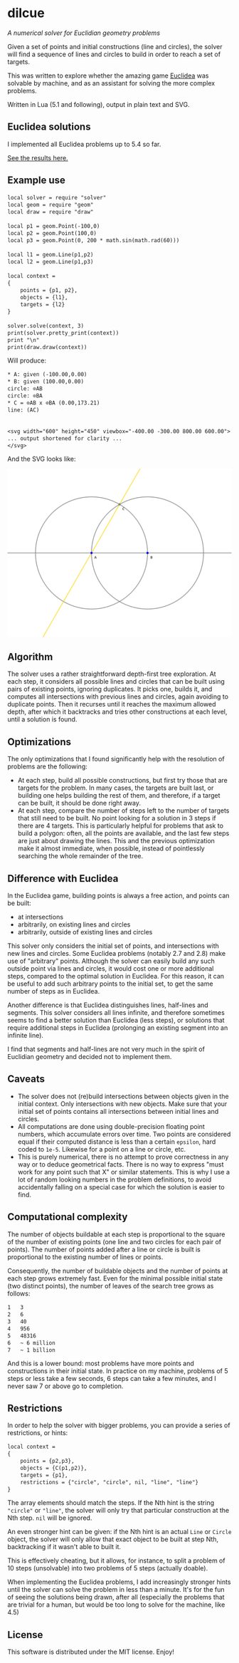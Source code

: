 # dilcue

*A numerical solver for Euclidian geometry problems*

Given a set of points and initial constructions (line and circles), the solver will find a sequence of lines and circles to build in order to reach a set of targets.

This was written to explore whether the amazing game [Euclidea](https://www.euclidea.xyz) was solvable by machine, and as an assistant for solving the more complex problems.

Written in Lua (5.1 and following), output in plain text and SVG.

## Euclidea solutions

I implemented all Euclidea problems up to 5.4 so far.

[See the results here.](https://castux.github.io/dilcue/)

## Example use

```
local solver = require "solver"
local geom = require "geom"
local draw = require "draw"

local p1 = geom.Point(-100,0)
local p2 = geom.Point(100,0)
local p3 = geom.Point(0, 200 * math.sin(math.rad(60)))

local l1 = geom.Line(p1,p2)
local l2 = geom.Line(p1,p3)

local context =
{
	points = {p1, p2},
	objects = {l1},
	targets = {l2}
}

solver.solve(context, 3)
print(solver.pretty_print(context))
print "\n"
print(draw.draw(context))
```

Will produce:

```
* A: given (-100.00,0.00)
* B: given (100.00,0.00)
circle: ⊙AB
circle: ⊙BA
* C = ⊙AB x ⊙BA (0.00,173.21)
line: (AC)


<svg width="600" height="450" viewbox="-400.00 -300.00 800.00 600.00">
... output shortened for clarity ...
</svg>
```

And the SVG looks like:

![Example SVG](example.svg)

## Algorithm

The solver uses a rather straightforward depth-first tree exploration. At each step, it considers all possible lines and circles that can be built using pairs of existing points, ignoring duplicates. It picks one, builds it, and computes all intersections with previous lines and circles, again avoiding to duplicate points. Then it recurses until it reaches the maximum allowed depth, after which it backtracks and tries other constructions at each level, until a solution is found.

## Optimizations

The only optimizations that I found significantly help with the resolution of problems are the following:

- At each step, build all possible constructions, but first try those that are targets for the problem. In many cases, the targets are built last, or building one helps building the rest of them, and therefore, if a target can be built, it should be done right away.
- At each step, compare the number of steps left to the number of targets that still need to be built. No point looking for a solution in 3 steps if there are 4 targets. This is particularly helpful for problems that ask to build a polygon: often, all the points are available, and the last few steps are just about drawing the lines. This and the previous optimization make it almost immediate, when possible, instead of pointlessly searching the whole remainder of the tree.

## Difference with Euclidea

In the Euclidea game, building points is always a free action, and points can be built:

- at intersections
- arbitrarily, on existing lines and circles
- arbitrarily, outside of existing lines and circles

This solver only considers the initial set of points, and intersections with new lines and circles. Some Euclidea problems (notably 2.7 and 2.8) make use of "arbitrary" points. Although the solver can easily build any such outside point via lines and circles, it would cost one or more additional steps, compared to the optimal solution in Euclidea. For this reason, it can be useful to add such arbitrary points to the initial set, to get the same number of steps as in Euclidea.

Another difference is that Euclidea distinguishes lines, half-lines and segments. This solver considers all lines infinite, and therefore sometimes seems to find a better solution than Euclidea (less steps), or solutions that require additional steps in Euclidea (prolonging an existing segment into an infinite line).

I find that segments and half-lines are not very much in the spirit of Euclidian geometry and decided not to implement them.

## Caveats

- The solver does not (re)build intersections between objects given in the initial context. Only intersections with new objects. Make sure that your initial set of points contains all intersections between initial lines and circles.
- All computations are done using double-precision floating point numbers, which accumulate errors over time. Two points are considered equal if their computed distance is less than a certain `epsilon`, hard coded to `1e-5`. Likewise for a point on a line or circle, etc.
- This is purely numerical, there is no attempt to prove correctness in any way or to deduce geometrical facts. There is no way to express "must work for any point such that X" or similar statements. This is why I use a lot of random looking numbers in the problem definitions, to avoid accidentally falling on a special case for which the solution is easier to find.

## Computational complexity

The number of objects buildable at each step is proportional to the square of the number of existing points (one line and two circles for each pair of points). The number of points added after a line or circle is built is proportional to the existing number of lines or points.

Consequently, the number of buildable objects and the number of points at each step grows extremely fast. Even for the minimal possible initial state (two distinct points), the number of leaves of the search tree grows as follows:

```
1	3
2	6
3	40
4	956
5	48316
6	~ 6 million
7	~ 1 billion
```

And this is a lower bound: most problems have more points and constructions in their initial state. In practice on my machine, problems of 5 steps or less take a few seconds, 6 steps can take a few minutes, and I never saw 7 or above go to completion.

## Restrictions

In order to help the solver with bigger problems, you can provide a series of restrictions, or hints:

```
local context =
{
    points = {p2,p3},
    objects = {C(p1,p2)},
    targets = {p1},
    restrictions = {"circle", "circle", nil, "line", "line"}
}
```

The array elements should match the steps. If the Nth hint is the string `"circle"` or `"line"`, the solver will only try that particular construction at the Nth step. `nil` will be ignored.

An even stronger hint can be given: if the Nth hint is an actual `Line` or `Circle` object, the solver will only allow that exact object to be built at step Nth, backtracking if it wasn't able to built it.

This is effectively cheating, but it allows, for instance, to split a problem of 10 steps (unsolvable) into two problems of 5 steps (actually doable).

When implementing the Euclidea problems, I add increasingly stronger hints until the solver can solve the problem in less than a minute. It's for the fun of seeing the solutions being drawn, after all (especially the problems that are trivial for a human, but would be too long to solve for the machine, like 4.5)

## License

This software is distributed under the MIT license. Enjoy!
